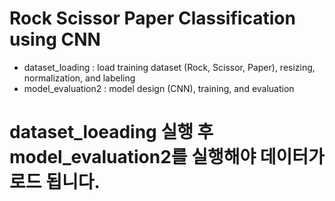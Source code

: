 # Rock Scissor Paper Classification using CNN

- dataset_loading : load training dataset (Rock, Scissor, Paper), resizing, normalization, and labeling
- model_evaluation2 : model design (CNN), training, and evaluation


# dataset_loeading 실행 후 model_evaluation2를 실행해야 데이터가 로드 됩니다.
